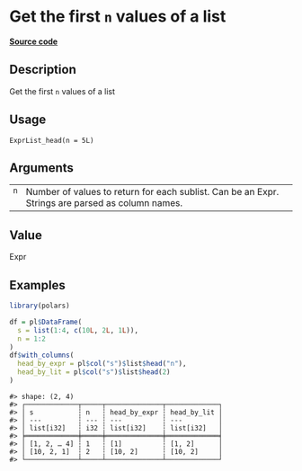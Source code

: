 

# Get the first <code>n</code> values of a list

[**Source code**](https://github.com/pola-rs/r-polars/tree/main/R/expr__list.R#L337)

## Description

Get the first <code>n</code> values of a list

## Usage

<pre><code class='language-R'>ExprList_head(n = 5L)
</code></pre>

## Arguments

<table>
<tr>
<td style="white-space: nowrap; font-family: monospace; vertical-align: top">
<code id="ExprList_head_:_n">n</code>
</td>
<td>
Number of values to return for each sublist. Can be an Expr. Strings are
parsed as column names.
</td>
</tr>
</table>

## Value

Expr

## Examples

``` r
library(polars)

df = pl$DataFrame(
  s = list(1:4, c(10L, 2L, 1L)),
  n = 1:2
)
df$with_columns(
  head_by_expr = pl$col("s")$list$head("n"),
  head_by_lit = pl$col("s")$list$head(2)
)
```

    #> shape: (2, 4)
    #> ┌─────────────┬─────┬──────────────┬─────────────┐
    #> │ s           ┆ n   ┆ head_by_expr ┆ head_by_lit │
    #> │ ---         ┆ --- ┆ ---          ┆ ---         │
    #> │ list[i32]   ┆ i32 ┆ list[i32]    ┆ list[i32]   │
    #> ╞═════════════╪═════╪══════════════╪═════════════╡
    #> │ [1, 2, … 4] ┆ 1   ┆ [1]          ┆ [1, 2]      │
    #> │ [10, 2, 1]  ┆ 2   ┆ [10, 2]      ┆ [10, 2]     │
    #> └─────────────┴─────┴──────────────┴─────────────┘
